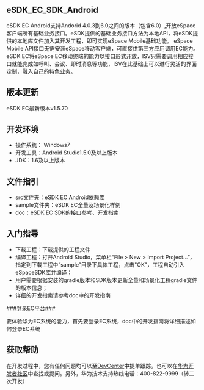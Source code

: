 ## eSDK\_EC\_SDK\_Android  ##
eSDK EC Android支持Andorid 4.0.3到6.0之间的版本（包含6.0）,开放eSpace客户端所有基础业务接口。eSDK提供的基础业务接口方法为本地API，将eSDK提供的本地库文件加入其开发工程，即可实现eSpace Mobile基础功能。 
eSpace Mobile API接口无需安装eSpace移动客户端，可直接供第三方应用调用EC能力。 
eSDK EC将eSpace EC移动终端的能力以接口形式开放，ISV只需要调用相应接口就能完成如呼叫、会议、即时消息等功能，ISV在此基础上可以进行灵活的界面定制，融入自己的特色业务。


## 版本更新 ##
eSDK EC最新版本v1.5.70

## 开发环境 ##

- 操作系统： Windows7
- 开发工具：Android Studio1.5.0及以上版本
- JDK：1.6及以上版本

## 文件指引 ##

- src文件夹：eSDK EC Android依赖库
- sample文件夹：eSDK EC全量及场景化样例
- doc：eSDK EC SDK的接口参考、开发指南

## 入门指导 ##

- 下载工程：下载提供的工程文件
- 编译工程：打开Android Studio，菜单栏“File > New > Import Project...”，指定到下载工程中“sample”目录下具体工程，点击"OK"，工程自动引入eSpaceSDK库并编译；
- 用户需要根据安装的gradle版本和SDK版本更新全量和场景化工程gradle文件的版本信息；
- 详细的开发指南请参考doc中的开发指南

###登录EC平台###

要体验华为EC系统的能力，首先要登录EC系统，doc中的开发指南将详细描述如何登录EC系统

## 获取帮助 ##

在开发过程中，您有任何问题均可以至[DevCenter](https://devcenter.huawei.com)中提单跟踪。也可以在[华为开发者社区](http://bbs.csdn.net/forums/hwucdeveloper)中查找或提问。另外，华为技术支持热线电话：400-822-9999（转二次开发）